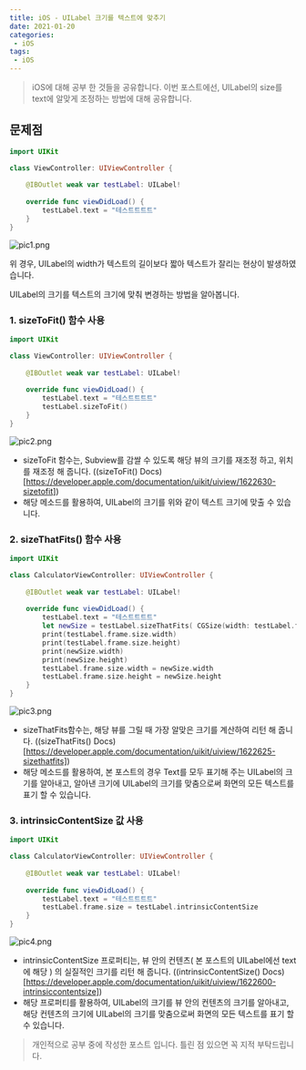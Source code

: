 ```yaml
---
title: iOS - UILabel 크기를 텍스트에 맞추기
date: 2021-01-20
categories:
 - iOS
tags:
 - iOS
---
```


> iOS에 대해 공부 한 것들을 공유합니다. 이번 포스트에선, UILabel의 size를 text에 알맞게 조정하는 방법에 대해 공유합니다. 

<!-- more -->

## 문제점

```swift
import UIKit

class ViewController: UIViewController {
    
    @IBOutlet weak var testLabel: UILabel!
    
    override func viewDidLoad() {
        testLabel.text = "테스트트트트"
    }
}
```
![pic1.png](/assets/images/posts/2021-01-20-iOS-label-width/pic1.png)

위 경우, UILabel의 width가 텍스트의 길이보다 짧아 텍스트가 잘리는 현상이 발생하였습니다.

UILabel의 크기를 텍스트의 크기에 맞춰 변경하는 방법을 알아봅니다. 

### 1. sizeToFit() 함수 사용

```swift
import UIKit

class ViewController: UIViewController {
    
    @IBOutlet weak var testLabel: UILabel!
    
    override func viewDidLoad() {
        testLabel.text = "테스트트트트"
        testLabel.sizeToFit()
    }
}
```

![pic2.png](/assets/images/posts/2021-01-20-iOS-label-width/pic2.png)
- sizeToFit 함수는, Subview를 감쌀 수 있도록 해당 뷰의 크기를 재조정 하고, 위치를 재조정 해 줍니다. ((sizeToFit() Docs)[https://developer.apple.com/documentation/uikit/uiview/1622630-sizetofit])
- 해당 메소드를 활용하여, UILabel의 크기를 위와 같이 텍스트 크기에 맞출 수 있습니다. 

### 2. sizeThatFits() 함수 사용

```swift
import UIKit

class CalculatorViewController: UIViewController {
    
    @IBOutlet weak var testLabel: UILabel!
    
    override func viewDidLoad() {
        testLabel.text = "테스트트트트"
        let newSize = testLabel.sizeThatFits( CGSize(width: testLabel.frame.width, height: CGFloat.greatestFiniteMagnitude))
        print(testLabel.frame.size.width)
        print(testLabel.frame.size.height)
        print(newSize.width)
        print(newSize.height)
        testLabel.frame.size.width = newSize.width
        testLabel.frame.size.height = newSize.height
    }
}
```

![pic3.png](/assets/images/posts/2021-01-20-iOS-label-width/pic3.png)
- sizeThatFits함수는, 해당 뷰를 그릴 때 가장 알맞은 크기를 계산하여 리턴 해 줍니다. ((sizeThatFits() Docs)[https://developer.apple.com/documentation/uikit/uiview/1622625-sizethatfits])
- 해당 메소드를 활용하여, 본 포스트의 경우 Text를 모두 표기해 주는 UILabel의 크기를 알아내고, 알아낸 크기에 UILabel의 크기를 맞춤으로써 화면의 모든 텍스트를 표기 할 수 있습니다.


### 3. intrinsicContentSize 값 사용

```swift
import UIKit

class CalculatorViewController: UIViewController {
    
    @IBOutlet weak var testLabel: UILabel!
    
    override func viewDidLoad() {
        testLabel.text = "테스트트트트"
        testLabel.frame.size = testLabel.intrinsicContentSize
    }
}
```

![pic4.png](/assets/images/posts/2021-01-20-iOS-label-width/pic4.png)
- intrinsicContentSize 프로퍼티는, 뷰 안의 컨텐츠( 본 포스트의 UILabel에선 text에 해당 ) 의 실질적인 크기를 리턴 해 줍니다. ((intrinsicContentSize() Docs)[https://developer.apple.com/documentation/uikit/uiview/1622600-intrinsiccontentsize])
- 해당 프로퍼티를 활용하여, UILabel의 크기를 뷰 안의 컨텐츠의 크기를 알아내고, 해당 컨텐츠의 크기에 UILabel의 크기를 맞춤으로써 화면의 모든 텍스트를 표기 할 수 있습니다.

> 개인적으로 공부 중에 작성한 포스트 입니다. 틀린 점 있으면 꼭 지적 부탁드립니다. 